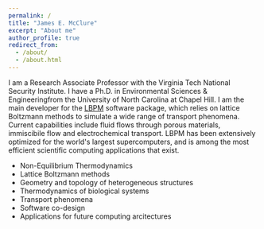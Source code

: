 ```yaml
---
permalink: /
title: "James E. McClure"
excerpt: "About me"
author_profile: true
redirect_from: 
  - /about/
  - /about.html
---
```


I am a Research Associate Professor with the Virginia Tech National Security Institute. I have a Ph.D. in Environmental Sciences & Engineeringfrom the University of North Carolina at Chapel Hill. I am the main developer for the [LBPM](https://lbpm-sim.org/) software package, which relies on lattice Boltzmann methods to simulate a wide range of transport phenomena. Current capabilities include fluid flows through porous materials, immiscibile flow and electrochemical transport. LBPM has been extensively optimized for the world's largest supercomputers, and is among the most efficient scientific computing applications that exist. 

 * Non-Equilibrium Thermodynamics
 * Lattice Boltzmann methods
 * Geometry and topology of heterogeneous structures
 * Thermodynamics of biological systems 
 * Transport phenomena
 * Software co-design
 * Applications for future computing arcitectures

